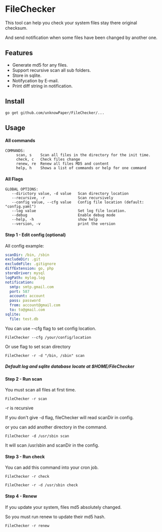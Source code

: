 # FileChecker

This tool can help you check your system files stay there original checksum.

And send notification when some files have been changed by another one.

## Features

* Generate md5 for any files.
* Support recursive scan all sub folders.
* Store in sqlite.
* Notifycation by E-mail.
* Print diff string in notification.

## Install

```
go get github.com/unknowPaper/FileChecker/...
```

## Usage

#### All commands
```
COMMANDS:
     scan, s    Scan all files in the directory for the init time.
     check, c   Check files change
     renew, re  Renew all files MD5 and content
     help, h    Shows a list of commands or help for one command
```

#### All Flags
```
GLOBAL OPTIONS:
   --dirictory value, -d value   Scan directory location
   --recursive, -r               Scan recursively
   --config value, --cfg value   Config file location (default: "config.yaml")
   --log value                   Set log file location.
   --debug                       Enable debug mode
   --help, -h                    show help
   --version, -v                 print the version
```

#### Step 1 - Edit config (optional)

All config example:

```yaml
scanDir: /bin, /sbin
excludeDir: .git
excludeFile: .gitignore
diffExtension: go, php
storeDriver: mysql
logPath: mylog.log
notification:
  smtp: smtp.gmail.com
  port: 587
  account: account
  pass: password
  from: account@gmail.com
  to: to@gmail.com
sqlite:
  file: test.db
```

You can use --cfg flag to set config location.

```
FileChecker --cfg /your/config/location
```

Or use flag to set scan directory

```
FileChecker -r -d "/bin, /sbin" scan
```

##### Default log and sqlite database locate at $HOME/FileChecker

#### Step 2 - Run scan

You must scan all files at first time.

```
FileChecker -r scan
```

-r is recursive

If you don't give -d flag, fileChecker will read scanDir in config.

or you can add another directory in the command.

```
FileChecker -d /usr/sbin scan
```
It will scan /usr/sbin and scanDir in the config.


#### Step 3 - Run check

You can add this command into your cron job.

```
FileChecker -r check
```

```
FileChecker -r -d /usr/sbin check
```

#### Step 4 - Renew

If you update your system, files md5 absolutely changed.

So you must run renew to update their md5 hash.

```
FileChecker -r renew
```